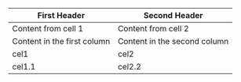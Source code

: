 First Header | Second Header
------------ | -------------
Content from cell 1 | Content from cell 2
Content in the first column | Content in the second column
cel1 | cel2
cel1.1| cel2.2
